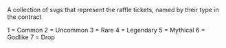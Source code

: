 A collection of svgs that represent the raffle tickets, named by their type in the contract

1 = Common
2 = Uncommon
3 = Rare
4 = Legendary
5 = Mythical
6 = Godlike
7 = Drop
